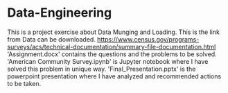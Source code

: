 # Data-Engineering
This is a project exercise about Data Munging and Loading.
This is the link from Data can be downloaded.
https://www.census.gov/programs-surveys/acs/technical-documentation/summary-file-documentation.html
'Assignment.docx' contains the questions and the problems to be solved.
'American Community Survey.ipynb' is Jupyter notebook where I have solved this problem in unique way.
'Final_Presentation.pptx' is the powerpoint presentation where I have analyzed and recommended actions to be taken.
